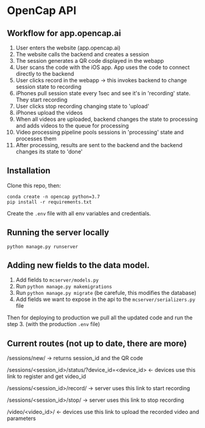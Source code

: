 # OpenCap API
## Workflow for app.opencap.ai
1. User enters the website (app.opencap.ai)
2. The website calls the backend and creates a session
3. The session generates a QR code displayed in the webapp
4. User scans the code with the iOS app. App uses the code to connect directly to the backend
5. User clicks record in the webapp -> this invokes backend to change session state to recording
6. iPhones pull session state every 1sec and see it's in 'recording' state. They start recording
7. User clicks stop recording changing state to 'upload'
8. iPhones upload the videos
9. When all videos are uploaded, backend changes the state to processing and adds videos to the queue for processing
10. Video processing pipeline pools sessions in 'processing' state and processes them
11. After processing, results are sent to the backend and the backend changes its state to 'done'

## Installation

Clone this repo, then:
```
conda create -n opencap python=3.7
pip install -r requirements.txt
```
Create the `.env` file with all env variables and credentials.

## Running the server locally

```
python manage.py runserver
```

## Adding new fields to the data model.

1. Add fields to `mcserver/models.py`
2. Run `python manage.py makemigrations`
3. Run `python manage.py migrate` (be carefule, this modifies the database)
4. Add fields we want to expose in the api to the `mcserver/serializers.py` file

Then for deploying to production we pull all the updated code and run the step 3. (with the production `.env` file)


## Current routes (not up to date, there are more)

/sessions/new/ -> returns session_id and the QR code

/sessions/<session_id>/status/?device_id=<device_id> <- devices use this link to register and get video_id

/sessions/<session_id>/record/ -> server uses this link to start recording

/sessions/<session_id>/stop/ -> server uses this link to stop recording

/video/<video_id>/ <- devices use this link to upload the recorded video and parameters  
